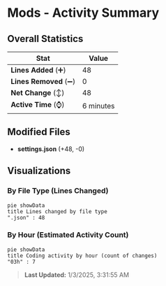 # Mods - Activity Summary 

## Overall Statistics

| Stat                   | Value                                                             |
| ---------------------- | ----------------------------------------------------------------- |
| **Lines Added** (➕)   | 48                                          |
| **Lines Removed** (➖) | 0                                        |
| **Net Change** (↕)    | 48                |
| **Active Time** (⌚)   | 6 minutes |


## Modified Files
- **settings.json** (+48, -0)

## Visualizations

### By File Type (Lines Changed)

```mermaid
pie showData
title Lines changed by file type
".json" : 48
```

### By Hour (Estimated Activity Count)

```mermaid
pie showData
title Coding activity by hour (count of changes)
"03h" : 7
```


> **Last Updated:** 1/3/2025, 3:31:55 AM